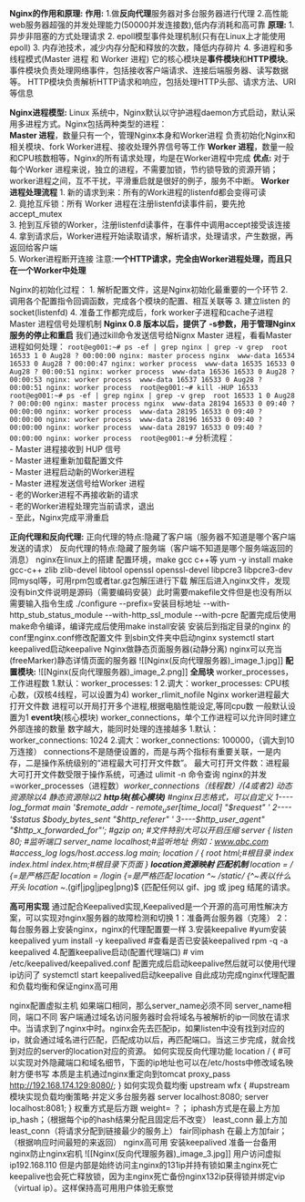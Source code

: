 **Nginx的作用和原理:**
	**作用:**
	1.做**反向代理**服务器对多台服务器进行代理
	2.高性能web服务器超强的并发处理能力(50000并发连接数),低内存消耗和高可靠
	**原理:**
	1. 异步非阻塞的方式处理请求
	2. epoll模型事件处理机制(只有在Linux上才能使用epoll)
	3. 内存池技术，减少内存分配和释放的次数，降低内存碎片
	4. 多进程和多线程模式(Master 进程 和 Worker 进程)
	它的核心模块是**事件模块**和**HTTP模块**。
	事件模块负责处理网络事件，包括接收客户端请求、连接后端服务器、读写数据等。
	HTTP模块负责解析HTTP请求和响应，包括处理HTTP头部、请求方法、URI等信息

**Nginx进程模型:**
	Linux 系统中，Nginx默认以守护进程daemon方式启动，默认采用多进程方式。Nginx包括两种类型的进程：  
	**Master 进程**，数量只有一个，管理Nginx本身和Worker进程  负责初始化Nginx和相关模块、fork Worker进程、接收处理外界信号等工作
	**Worker 进程**，数量一般和CPU核数相等，Nginx的所有请求处理，均是在Worker进程中完成
	**优点:**
	对于每个Worker 进程来说，独立的进程，不需要加锁，节约锁导致的资源开销；worker进程之间，互不干扰，平滑重启就是很好的例子，服务不中断。
**Worker进程处理流程**
	1. 新的请求到来：所有的Work进程的listenfd都会变得可读  
	2. 竟抢互斥锁：所有 Worker 进程在注册listenfd读事件前，要先抢accept_mutex  
	3. 抢到互斥锁的Worker，注册listenfd读事件，在事件中调用accept接受该连接  
	4. 拿到请求后，Worker进程开始读取请求，解析请求，处理请求，产生数据，再返回给客户端  
	5. Worker进程断开连接
	注意:**一个HTTP请求，完全由Worker进程处理，而且只在一个Worker中处理**

Nginx的初始化过程：
	1. 解析配置文件，这是Nginx初始化最重要的一个环节
	2. 调用各个配置指令回调函数，完成各个模块的配置、相互关联等
	3. 建立listen 的 socket(listenfd)
	4. 准备工作都完成后，fork worker子进程和cache子进程
Master 进程信号处理机制
	**Nginx 0.8 版本以后，提供了 -s参数，用于管理Nginx服务的停止和重启**
	我们通过kill命令发送信号给Nignx Master 进程，看看Master进程如何处理：
	```
	root@eg001:~# ps -ef | grep nginx | grep -v grep 
	root 16533 1 0 Aug28 ? 00:00:00 nginx: master process nginx 
	www-data 16534 16533 0 Aug28 ? 00:00:47 nginx: worker process 
	www-data 16535 16533 0 Aug28 ? 00:00:51 nginx: worker process 
	www-data 16536 16533 0 Aug28 ? 00:00:53 nginx: worker process 
	www-data 16537 16533 0 Aug28 ? 00:00:51 nginx: worker process 
	root@eg001:~# kill -HUP 16533 
	root@eg001:~# ps -ef | grep nginx | grep -v grep 
	root 16533 1 0 Aug28 ? 00:00:00 nginx: master process nginx 
	www-data 28194 16533 0 09:40 ? 00:00:00 nginx: worker process 
	www-data 28195 16533 0 09:40 ? 00:00:00 nginx: worker process 
	www-data 28196 16533 0 09:40 ? 00:00:00 nginx: worker process 
	www-data 28197 16533 0 09:40 ? 00:00:00 nginx: worker process 
	root@eg001:~#
	```
	分析流程：  
	- Master 进程接收到 HUP 信号  
	- Master 进程重新加载配置文件  
	- Master 进程启动新的Worker进程  
	- Master 进程发送信号给Worker 进程  
	- 老的Worker进程不再接收新的请求  
	- 老的Worker进程处理完当前请求，退出  
	- 至此，Nginx完成平滑重启

**正向代理和反向代理:**
	正向代理的特点:隐藏了客户端（服务器不知道是哪个客户端发送的请求）
	反向代理的特点:隐藏了服务端（客户端不知道是哪个服务端返回的消息）
nginx在linux上的搭建
	配置环境，make gcc c++等
	yum -y install make gcc-c++ zlib zlib-devel libtool openssl openssl-devel libpcre3 libpcre3-dev
	同mysql等，可用rpm包或者tar.gz包解压进行下载
	解压后进入nginx文件，发现没有bin文件说明是源码（需要编码安装）此时需要makefile文件但是也没有所以需要输入指令生成
	./configure --prefix=安装目标地址 --with-http_stub_status_module --with-http_ssl_module --with-pcre
	配置完成后使用make命令编译，编译完成后使用make install安装
	安装后到指定目录的nginx 的conf里nginx.conf修改配置文件
	到sbin文件夹中启动nginx
	systemctl start keepalived启动keepalive
Nginx做静态页面服务器(动静分离)
	nginx可以充当(freeMarker)静态详情页面的服务器
	![[Nginx(反向代理服务器)_image_1.jpg]]
**配置模块:**
	![[Nginx(反向代理服务器)_image_2.png]]
	**全局块**
	worker_processes，工作进程数
	1.默认：worker_processes: 1
	2.调大：worker_processes: CPU核心数，(双核4线程，可以设置为4)
	worker_rlimit_nofile
	Nginx worker进程最大打开文件数
	进程可以开局打开多个进程,根据电脑性能设定,等同cpu数
	一般默认设置为1
	**event块**(核心模块)
	worker_connections，单个工作进程可以允许同时建立外部连接的数量
	数字越大，能同时处理的连接越多
	1.默认：worker_connections: 1024
	2.调大：worker_connections: 100000，（调大到10万连接）
	connections不是随便设置的，而是与两个指标有重要关联，一是内存，二是操作系统级别的“进程最大可打开文件数”。
	最大可打开文件数：进程最大可打开文件数受限于操作系统，可通过 ulimit -n 命令查询
	nginx的并发=worker_processes（进程数）*worker_connections（线程数）/(4或者2)
	动态资源除以4
	静态资源除以2
	**http块(核心模块)**
	\#nginx日志格式，可以自定义
	1----log_format main '$remote_addr - $remote_user [$time_local] "$request" '
	2----'$status $body_bytes_sent "$http_referer" '
	3----$http_user_agent" "$http_x_forwarded_for"';
	\#gzip on; \#文件特别大可以开启压缩
	server {
	listen 80; \#监听端口
	server_name localhost;#监听地址 例如：www.abc.com
	\#access_log logs/host.access.log main;
	location / {
	root html;#根目录
	index index.html index.htm;#根目录下页面
	}
	**location资源映射 匹配机制**
	location = / {=是严格匹配
	location = /login {=是严格匹配
	location ^~ /static/ {^~表以什么开头
	location ~*.(gif|jpg|jpeg|png)$ {匹配任何以 gif、jpg 或 jpeg 结尾的请求。

**高可用实现**
	通过配合Keepalived实现,Keepalived是一个开源的高可用性解决方案，可以实现对nginx服务器的故障检测和切换
	1：准备两台服务器（克隆）
	2：每台服务器上安装nginx，nginx的代理配置要一样
	3.安装keepalive
	\#yum安装keepalived
	yum install -y keepalived
	\#查看是否已安装keepalived
	rpm -q -a keepalived
	4.配置keepalive启动(配置代理端口)
	# vim /etc/keepalived/keepalived.conf
	配置完成后启动keepalive然后就可以使用代理ip访问了
	systemctl start keepalived启动keepalive
	自此成功完成nginx代理配置和负载均衡和保证nginx高可用




nginx配置虚拟主机
如果端口相同，那么server_name必须不同
server_name相同，端口不同
客户端通过域名访问服务器时会将域名与被解析的ip一同放在请求中。当请求到了nginx中时。nginx会先去匹配ip，如果listen中没有找到对应的ip，就会通过域名进行匹配，匹配成功以后，再匹配端口。当这三步完成，就会找到对应的server的location对应的资源。
如何实现反向代理功能
location / {
#可以实现对外隐藏端口和域名细节，下面的ip地址也可以在/etc/hosts中修改域名映射方便书写 本质是主机通过nginx重定向到tomcat
proxy_pass http://192.168.174.129:8080/;
}
如何实现负载均衡
upstream wfx { #upstream模块实现负载均衡策略·并定义多台服务器
server localhost:8080;
server localhost:8081;
}
权重方式是后方跟 weight= ？；
iphash方式是在最上方加 ip_hash；（根据每个ip的hash结果分配且固定后不改变）
least_conn 最上方加least_conn（将请求分配到链接最少的服务上）
fair同iphash 在最上方加fair；（根据响应时间最短的来返回）
nginx高可用
安装keepalived
准备一台备用nginx防止nginx宕机
![[Nginx(反向代理服务器)_image_3.jpg]]
用户访问虚拟ip192.168.110
但是内部是始终访问主nginx的131ip并持有锁如果主nginx死亡keepalive也会死亡释放锁，因为主nginx死亡备份nginx132ip获得锁并绑定vip（virtual ip）。这样保持高可用用户体验无察觉